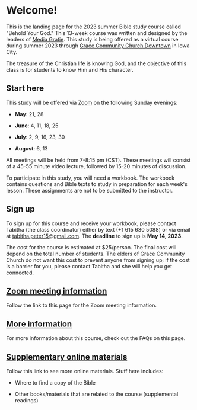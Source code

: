 # Welcome!

This is the landing page for the 2023 summer Bible study course called "Behold Your God." This 13-week course was written and designed by the leaders of [Media Gratie](https://www.mediagratiae.org/behold-your-god-rethinking-god-biblically). This study is being offered as a virtual course during summer 2023 through [Grace Community Church Downtown](https://graceb3.org/downtown-campus/) in Iowa City. 

The treasure of the Christian life is knowing God, and the objective of this class is for students to know Him and His character. 

## Start here

This study will be offered via [Zoom](zoom.html) on the following Sunday evenings: 

  - **May**: 21, 28
  
  - **June**: 4, 11, 18, 25 
  
  - **July**: 2, 9, 16, 23, 30
  
  - **August**: 6, 13
  
All meetings will be held from 7-8:15 pm (CST). These meetings will consist of a 45-55 minute video lecture, followed by 15-20 minutes of discussion. 

To participate in this study, you will need a workbook. The workbook contains questions and Bible texts to study in preparation for each week's lesson. These assignments are not to be submitted to the instructor. 

## Sign up 

To sign up for this course and receive your workbook, please contact Tabitha (the class coordinator) either by text (+1 615 630 5088) or via email at tabitha.peter15@gmail.com. 
The **deadline** to sign up is **May 14, 2023**. 

The cost for the course is estimated at $25/person. The final cost will depend on the total number of students. The elders of Grace Community Church do not want this cost to prevent anyone from signing up; if the cost is a barrier for you, please contact Tabitha and she will help you get connected. 

## [Zoom meeting information](zoom.html)

Follow the link to this page for the Zoom meeting information. 

## [More information](faq.html)

For more information about this course, check out the FAQs on this page.  

## [Supplementary online materials](materials.html)

Follow this link to see more online materials. Stuff here includes: 

  - Where to find a copy of the Bible 
  
  - Other books/materials that are related to the course (supplemental readings)

